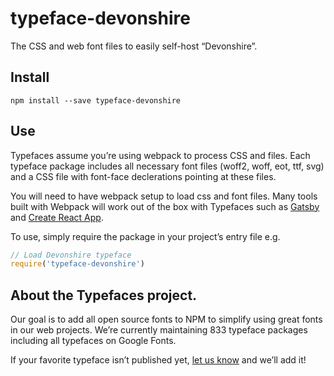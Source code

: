 
# typeface-devonshire

The CSS and web font files to easily self-host “Devonshire”.

## Install

`npm install --save typeface-devonshire`

## Use

Typefaces assume you’re using webpack to process CSS and files. Each typeface
package includes all necessary font files (woff2, woff, eot, ttf, svg) and
a CSS file with font-face declerations pointing at these files.

You will need to have webpack setup to load css and font files. Many tools built
with Webpack will work out of the box with Typefaces such as [Gatsby](https://github.com/gatsbyjs/gatsby)
and [Create React App](https://github.com/facebookincubator/create-react-app).

To use, simply require the package in your project’s entry file e.g.

```javascript
// Load Devonshire typeface
require('typeface-devonshire')
```

## About the Typefaces project.

Our goal is to add all open source fonts to NPM to simplify using great fonts in
our web projects. We’re currently maintaining 833 typeface packages
including all typefaces on Google Fonts.

If your favorite typeface isn’t published yet, [let us know](https://github.com/KyleAMathews/typefaces)
and we’ll add it!
